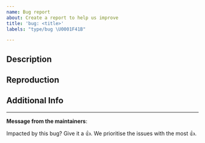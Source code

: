 ```yaml
---
name: Bug report
about: Create a report to help us improve
title: 'bug: <title>'
labels: "type/bug \U0001F41B"

---
```


## Description

## Reproduction

## Additional Info

<!-- It will be very helpful if you can provide the version info by running the command `envd version`. -->

---
<!-- Issue Author: Don't delete this message to encourage other users to support your issue! -->
**Message from the maintainers**:

Impacted by this bug? Give it a 👍. We prioritise the issues with the most 👍.
